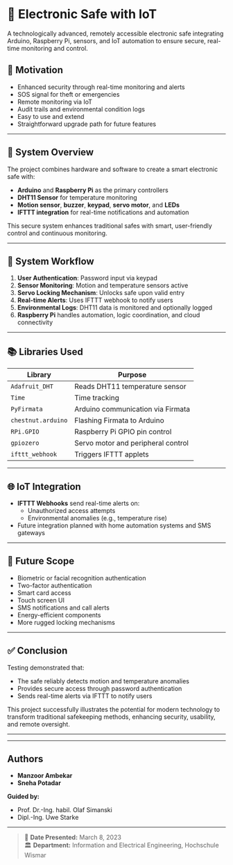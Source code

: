 # 🔐 Electronic Safe with IoT

A technologically advanced, remotely accessible electronic safe integrating Arduino, Raspberry Pi, sensors, and IoT automation to ensure secure, real-time monitoring and control.

## 📌 Motivation

- Enhanced security through real-time monitoring and alerts
- SOS signal for theft or emergencies
- Remote monitoring via IoT
- Audit trails and environmental condition logs
- Easy to use and extend
- Straightforward upgrade path for future features

---

## 🧩 System Overview

The project combines hardware and software to create a smart electronic safe with:

- **Arduino** and **Raspberry Pi** as the primary controllers
- **DHT11 Sensor** for temperature monitoring
- **Motion sensor**, **buzzer**, **keypad**, **servo motor**, and **LEDs**
- **IFTTT integration** for real-time notifications and automation

This secure system enhances traditional safes with smart, user-friendly control and continuous monitoring.

---

## 🔄 System Workflow

1. **User Authentication**: Password input via keypad
2. **Sensor Monitoring**: Motion and temperature sensors active
3. **Servo Locking Mechanism**: Unlocks safe upon valid entry
4. **Real-time Alerts**: Uses IFTTT webhook to notify users
5. **Environmental Logs**: DHT11 data is monitored and optionally logged
6. **Raspberry Pi** handles automation, logic coordination, and cloud connectivity

---

## 📚 Libraries Used

| Library           | Purpose                           |
|------------------|-----------------------------------|
| `Adafruit_DHT`   | Reads DHT11 temperature sensor    |
| `Time`           | Time tracking                     |
| `PyFirmata`      | Arduino communication via Firmata |
| `chestnut.arduino` | Flashing Firmata to Arduino     |
| `RPi.GPIO`       | Raspberry Pi GPIO pin control     |
| `gpiozero`       | Servo motor and peripheral control|
| `ifttt_webhook`  | Triggers IFTTT applets            |

---

## 🌐 IoT Integration

- **IFTTT Webhooks** send real-time alerts on:
  - Unauthorized access attempts
  - Environmental anomalies (e.g., temperature rise)
- Future integration planned with home automation systems and SMS gateways

---

## 🔮 Future Scope

- Biometric or facial recognition authentication
- Two-factor authentication
- Smart card access
- Touch screen UI
- SMS notifications and call alerts
- Energy-efficient components
- More rugged locking mechanisms

---

## ✅ Conclusion

Testing demonstrated that:

- The safe reliably detects motion and temperature anomalies
- Provides secure access through password authentication
- Sends real-time alerts via IFTTT to notify users

This project successfully illustrates the potential for modern technology to transform traditional safekeeping methods, enhancing security, usability, and remote oversight.

---

---

## Authors
- **Manzoor Ambekar**
- **Sneha Potadar**

**Guided by:**  
- Prof. Dr.-Ing. habil. Olaf Simanski  
- Dipl.-Ing. Uwe Starke  

---
> 📅 **Date Presented:** March 8, 2023  
> 🏛 **Department:** Information and Electrical Engineering, Hochschule Wismar


